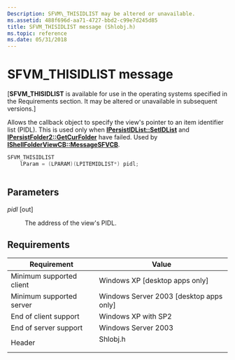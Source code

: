 ```yaml
---
Description: SFVM\_THISIDLIST may be altered or unavailable.
ms.assetid: 488f696d-aa71-4727-bbd2-c99e7d245d85
title: SFVM_THISIDLIST message (Shlobj.h)
ms.topic: reference
ms.date: 05/31/2018
---
```


# SFVM\_THISIDLIST message

\[**SFVM\_THISIDLIST** is available for use in the operating systems specified in the Requirements section. It may be altered or unavailable in subsequent versions.\]

Allows the callback object to specify the view's pointer to an item identifier list (PIDL). This is used only when [**IPersistIDList::SetIDList**](/windows/desktop/api/shobjidl_core/nf-shobjidl_core-ipersistidlist-setidlist) and [**IPersistFolder2::GetCurFolder**](/windows/desktop/api/shobjidl_core/nf-shobjidl_core-ipersistfolder2-getcurfolder) have failed. Used by [**IShellFolderViewCB::MessageSFVCB**](/windows/win32/api/shlobj_core/nf-shlobj_core-ishellfolderviewcb-messagesfvcb).


```C++
SFVM_THISIDLIST
    lParam = (LPARAM)(LPITEMIDLIST*) pidl;
            
```



## Parameters

<dl> <dt>

*pidl* \[out\]
</dt> <dd>

The address of the view's PIDL.

</dd> </dl>

## Requirements



| Requirement | Value |
|-------------------------------------|-------------------------------------------------------------------------------------|
| Minimum supported client<br/> | Windows XP \[desktop apps only\]<br/>                                         |
| Minimum supported server<br/> | Windows Server 2003 \[desktop apps only\]<br/>                                |
| End of client support<br/>    | Windows XP with SP2<br/>                                                      |
| End of server support<br/>    | Windows Server 2003<br/>                                                      |
| Header<br/>                   | <dl> <dt>Shlobj.h</dt> </dl> |



 

 
